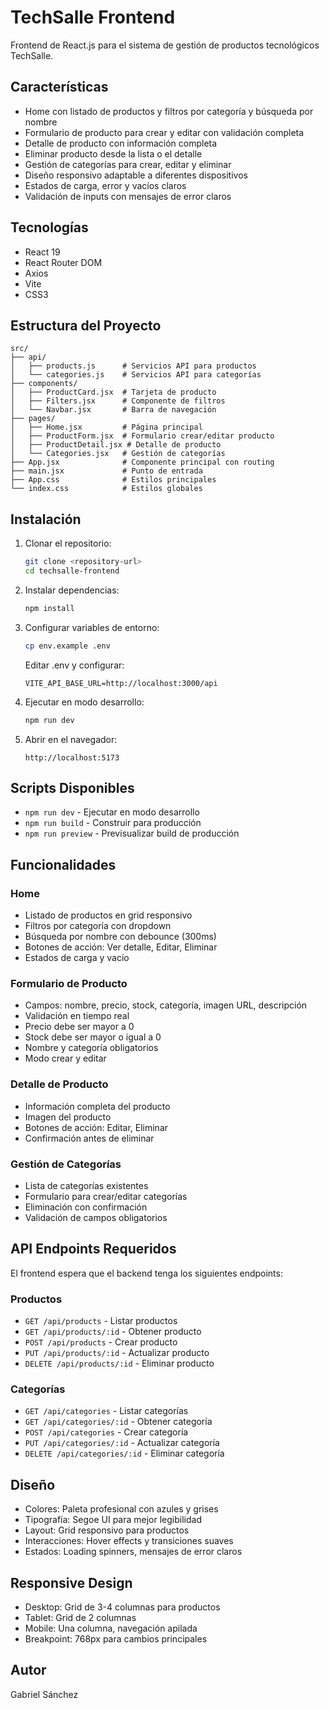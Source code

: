 # TechSalle Frontend

Frontend de React.js para el sistema de gestión de productos tecnológicos TechSalle.

## Características

- Home con listado de productos y filtros por categoría y búsqueda por nombre
- Formulario de producto para crear y editar con validación completa
- Detalle de producto con información completa
- Eliminar producto desde la lista o el detalle
- Gestión de categorías para crear, editar y eliminar
- Diseño responsivo adaptable a diferentes dispositivos
- Estados de carga, error y vacíos claros
- Validación de inputs con mensajes de error claros

## Tecnologías

- React 19
- React Router DOM
- Axios
- Vite
- CSS3

## Estructura del Proyecto

```
src/
├── api/
│   ├── products.js      # Servicios API para productos
│   └── categories.js    # Servicios API para categorías
├── components/
│   ├── ProductCard.jsx  # Tarjeta de producto
│   ├── Filters.jsx      # Componente de filtros
│   └── Navbar.jsx       # Barra de navegación
├── pages/
│   ├── Home.jsx         # Página principal
│   ├── ProductForm.jsx  # Formulario crear/editar producto
│   ├── ProductDetail.jsx # Detalle de producto
│   └── Categories.jsx   # Gestión de categorías
├── App.jsx              # Componente principal con routing
├── main.jsx             # Punto de entrada
├── App.css              # Estilos principales
└── index.css            # Estilos globales
```

## Instalación

1. Clonar el repositorio:
   ```bash
   git clone <repository-url>
   cd techsalle-frontend
   ```

2. Instalar dependencias:
   ```bash
   npm install
   ```

3. Configurar variables de entorno:
   ```bash
   cp env.example .env
   ```
   
   Editar .env y configurar:
   ```
   VITE_API_BASE_URL=http://localhost:3000/api
   ```

4. Ejecutar en modo desarrollo:
   ```bash
   npm run dev
   ```

5. Abrir en el navegador:
   ```
   http://localhost:5173
   ```

## Scripts Disponibles

- `npm run dev` - Ejecutar en modo desarrollo
- `npm run build` - Construir para producción
- `npm run preview` - Previsualizar build de producción

## Funcionalidades

### Home
- Listado de productos en grid responsivo
- Filtros por categoría con dropdown
- Búsqueda por nombre con debounce (300ms)
- Botones de acción: Ver detalle, Editar, Eliminar
- Estados de carga y vacío

### Formulario de Producto
- Campos: nombre, precio, stock, categoría, imagen URL, descripción
- Validación en tiempo real
- Precio debe ser mayor a 0
- Stock debe ser mayor o igual a 0
- Nombre y categoría obligatorios
- Modo crear y editar

### Detalle de Producto
- Información completa del producto
- Imagen del producto
- Botones de acción: Editar, Eliminar
- Confirmación antes de eliminar

### Gestión de Categorías
- Lista de categorías existentes
- Formulario para crear/editar categorías
- Eliminación con confirmación
- Validación de campos obligatorios

## API Endpoints Requeridos

El frontend espera que el backend tenga los siguientes endpoints:

### Productos
- `GET /api/products` - Listar productos
- `GET /api/products/:id` - Obtener producto
- `POST /api/products` - Crear producto
- `PUT /api/products/:id` - Actualizar producto
- `DELETE /api/products/:id` - Eliminar producto

### Categorías
- `GET /api/categories` - Listar categorías
- `GET /api/categories/:id` - Obtener categoría
- `POST /api/categories` - Crear categoría
- `PUT /api/categories/:id` - Actualizar categoría
- `DELETE /api/categories/:id` - Eliminar categoría

## Diseño

- Colores: Paleta profesional con azules y grises
- Tipografía: Segoe UI para mejor legibilidad
- Layout: Grid responsivo para productos
- Interacciones: Hover effects y transiciones suaves
- Estados: Loading spinners, mensajes de error claros

## Responsive Design

- Desktop: Grid de 3-4 columnas para productos
- Tablet: Grid de 2 columnas
- Mobile: Una columna, navegación apilada
- Breakpoint: 768px para cambios principales

## Autor

Gabriel Sánchez
